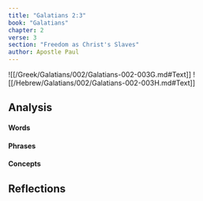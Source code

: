 ```yaml
---
title: "Galatians 2:3"
book: "Galatians"
chapter: 2
verse: 3
section: "Freedom as Christ's Slaves"
author: Apostle Paul
---
```

![[/Greek/Galatians/002/Galatians-002-003G.md#Text]]
![[/Hebrew/Galatians/002/Galatians-002-003H.md#Text]]

## Analysis

#### Words

#### Phrases

#### Concepts

## Reflections
